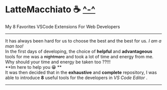 # LatteMacchiato ☕ [^-^](https://en.wikipedia.org/wiki/Latte_macchiato)
   
My 8 Favorites VSCode Extensions For Web Developers
   
***
It has always been hard for us to choose the best and the best for us. *I am a man too!*     
In the first days of developing, the choice of **helpful** and **advantageous** tools for me was a ~~nightmare~~ and took a lot of time and energy from me. Why should your time and energy be taken too ??!!!     
**Im here to help you 😁  **      
It was then decided that in the **exhaustive** and **complete** repository, I was able to introduce **8** useful tools for the developers in *VS Code Editor* .
***
